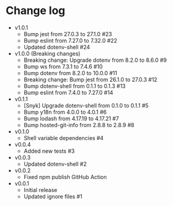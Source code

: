 # Change log

- v1.0.1
  - Bump jest from 27.0.3 to 27.1.0 #23
  - Bump eslint from 7.27.0 to 7.32.0 #22
  - Updated dotenv-shell #24
- v1.0.0 (Breaking changes)
  - Breaking change: Upgrade dotenv from 8.2.0 to 8.6.0 #9
  - Bump ws from 7.3.1 to 7.4.6 #10
  - Bump dotenv from 8.2.0 to 10.0.0 #11
  - Breaking change: Bump jest from 26.1.0 to 27.0.3 #12
  - Bump dotenv-shell from 0.1.1 to 0.1.3 #13
  - Bump eslint from 7.4.0 to 7.27.0 #14
- v0.1.1
  - [Snyk] Upgrade dotenv-shell from 0.1.0 to 0.1.1 #5
  - Bump y18n from 4.0.0 to 4.0.1 #6
  - Bump lodash from 4.17.19 to 4.17.21 #7
  - Bump hosted-git-info from 2.8.8 to 2.8.9 #8
- v0.1.0
  - Shell variable dependencies #4
- v0.0.4
  - Added new tests #3
- v0.0.3
  - Updated dotenv-shell #2
- v0.0.2
  - Fixed npm publish GitHub Action
- v0.0.1
  - Initial release
  - Updated ignore files #1
